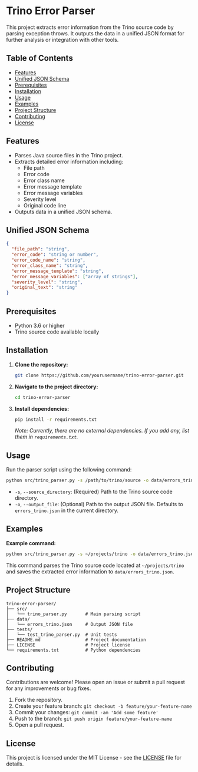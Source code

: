 # Trino Error Parser

This project extracts error information from the Trino source code by parsing exception throws. It outputs the data in a unified JSON format for further analysis or integration with other tools.

## Table of Contents

- [Features](#features)
- [Unified JSON Schema](#unified-json-schema)
- [Prerequisites](#prerequisites)
- [Installation](#installation)
- [Usage](#usage)
- [Examples](#examples)
- [Project Structure](#project-structure)
- [Contributing](#contributing)
- [License](#license)

## Features

- Parses Java source files in the Trino project.
- Extracts detailed error information including:
  - File path
  - Error code
  - Error class name
  - Error message template
  - Error message variables
  - Severity level
  - Original code line
- Outputs data in a unified JSON schema.

## Unified JSON Schema

```json
{
  "file_path": "string",
  "error_code": "string or number",
  "error_code_name": "string",
  "error_class_name": "string",
  "error_message_template": "string",
  "error_message_variables": ["array of strings"],
  "severity_level": "string",
  "original_text": "string"
}
```

## Prerequisites

- Python 3.6 or higher
- Trino source code available locally

## Installation

1. **Clone the repository:**

   ```bash
   git clone https://github.com/yourusername/trino-error-parser.git
   ```

2. **Navigate to the project directory:**

   ```bash
   cd trino-error-parser
   ```

3. **Install dependencies:**

   ```bash
   pip install -r requirements.txt
   ```

   *Note: Currently, there are no external dependencies. If you add any, list them in `requirements.txt`.*

## Usage

Run the parser script using the following command:

```bash
python src/trino_parser.py -s /path/to/trino/source -o data/errors_trino.json
```

- `-s`, `--source_directory`: (Required) Path to the Trino source code directory.
- `-o`, `--output_file`: (Optional) Path to the output JSON file. Defaults to `errors_trino.json` in the current directory.

## Examples

**Example command:**

```bash
python src/trino_parser.py -s ~/projects/trino -o data/errors_trino.json
```

This command parses the Trino source code located at `~/projects/trino` and saves the extracted error information to `data/errors_trino.json`.

## Project Structure

```
trino-error-parser/
├── src/
│   └── trino_parser.py       # Main parsing script
├── data/
│   └── errors_trino.json     # Output JSON file
├── tests/
│   └── test_trino_parser.py  # Unit tests
├── README.md                 # Project documentation
├── LICENSE                   # Project license
└── requirements.txt          # Python dependencies
```

## Contributing

Contributions are welcome! Please open an issue or submit a pull request for any improvements or bug fixes.

1. Fork the repository.
2. Create your feature branch: `git checkout -b feature/your-feature-name`
3. Commit your changes: `git commit -am 'Add some feature'`
4. Push to the branch: `git push origin feature/your-feature-name`
5. Open a pull request.

## License

This project is licensed under the MIT License - see the [LICENSE](LICENSE) file for details.
